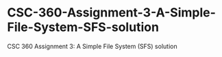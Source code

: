 # CSC-360-Assignment-3-A-Simple-File-System-SFS-solution
CSC 360 Assignment 3: A Simple File System (SFS) solution
